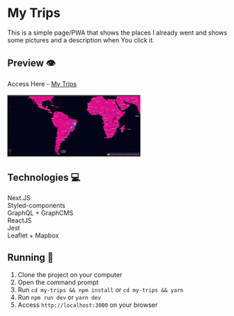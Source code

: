 # My Trips

This is a simple page/PWA that shows the places I already went
and shows some pictures and a description when You click it.

## Preview 👁

Access Here - [My Trips](https://my-trips-hemerson-git.vercel.app)<br /><br />
<img width="300" src="./.github/preview.png"/>

## Technologies 💻

Next.JS<br />
Styled-components<br />
GraphQL + GraphCMS<br />
ReactJS<br />
Jest<br />
Leaflet + Mapbox<br />

## Running 🏃

1. Clone the project on your computer
2. Open the command prompt
3. Run `cd my-trips && npm install` or `cd my-trips && yarn`
4. Run `npm run dev` or `yarn dev`
5. Access `http://localhost:3000` on your browser
